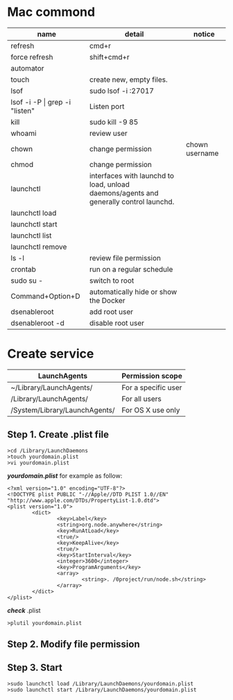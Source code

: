 # Mac commond

|name|detail|notice|
|---|---|---|
|refresh|cmd+r|
|force refresh|shift+cmd+r|
|automator|
|touch|create new, empty files.|
|lsof|sudo lsof -i :27017|
|lsof -i -P \| grep -i "listen"|Listen port|
|kill|sudo kill -9 85|
|whoami|review user|
|chown|change permission|chown username|
|chmod|change permission|
|launchctl|interfaces with launchd to load, unload daemons/agents and generally control launchd. |
|launchctl load||
|launchctl start|
|launchctl list|
|launchctl remove|
|ls -l|review file permission|
|crontab|run on a regular schedule|
|sudo su -|switch to root|
|Command+Option+D|automatically hide or show the Docker|
|dsenableroot| add root user|
|dsenableroot -d|disable root user|

# Create service

|LaunchAgents|Permission scope|
|---|---|
|~/Library/LaunchAgents/ |For a specific user|
|/Library/LaunchAgents/ |For all users|
|/System/Library/LaunchAgents/ |For OS X use only|

## Step 1. Create .plist file
```
>cd /Library/LaunchDaemons
>touch yourdomain.plist
>vi yourdomain.plist
```
***yourdomain.plist*** for example as follow:
```
<?xml version="1.0" encoding="UTF-8"?>
<!DOCTYPE plist PUBLIC "-//Apple//DTD PLIST 1.0//EN" "http://www.apple.com/DTDs/PropertyList-1.0.dtd">
<plist version="1.0">
        <dict>
                <key>Label</key>
                <string>org.node.anywhere</string>
                <key>RunAtLoad</key>
                <true/>
                <key>KeepAlive</key>
                <true/>
                <key>StartInterval</key>
                <integer>3600</integer>
                <key>ProgramArguments</key>
                <array>
                        <string>. /0project/run/node.sh</string>
                </array>
        </dict>
</plist>
```
***check*** .plist
```
>plutil yourdomain.plist
```
## Step 2. Modify file permission

## Step 3. Start 
```
>sudo launchctl load /Library/LaunchDaemons/yourdomain.plist
>sudo launchctl start /Library/LaunchDaemons/yourdomain.plist
```

